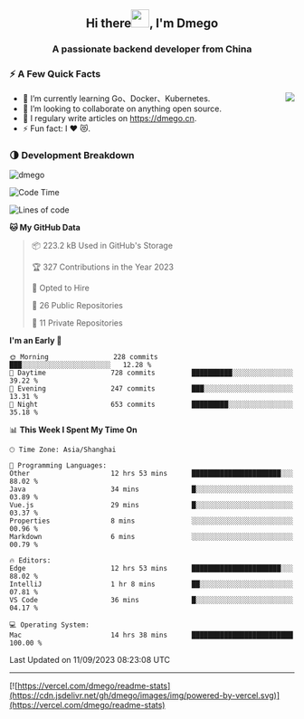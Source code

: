 <h2 align="center">Hi there<img src="https://cdn.jsdelivr.net/gh/dmego/images/img/Hi.gif" height="32" />, I'm Dmego </h2>
<h3 align="center">A passionate backend developer from China</h3>

### ⚡️ A Few Quick Facts

<img align="right" src="https://readme-stats-dmego.vercel.app/api?username=dmego&show_icons=true&icon_color=1573B3&hide_title=true&text_color=718096&bg_color=00000000&hide_border=true"/>

<ul>
    <li> 🌱 I’m currently learning Go、Docker、Kubernetes.</li>
    <li> 👯 I’m looking to collaborate on anything open source.</li>
    <li> 📝 I regulary write articles on <a href="https://dmego.cn">https://dmego.cn</a>.</li>
    <li> ⚡ Fun fact: I ❤️ 😻.</li>
</ul>

### 🌗 Development Breakdown

<img src="https://komarev.com/ghpvc/?username=dmego" alt="dmego" />

<!--START_SECTION:waka-->
![Code Time](http://img.shields.io/badge/Code%20Time-2%2C215%20hrs%2033%20mins-blue)

![Lines of code](https://img.shields.io/badge/From%20Hello%20World%20I%27ve%20Written-481.7%20thousand%20lines%20of%20code-blue)

**🐱 My GitHub Data** 

> 📦 223.2 kB Used in GitHub's Storage 
 > 
> 🏆 327 Contributions in the Year 2023
 > 
> 💼 Opted to Hire
 > 
> 📜 26 Public Repositories 
 > 
> 🔑 11 Private Repositories 
 > 
**I'm an Early 🐤** 

```text
🌞 Morning                228 commits         ███░░░░░░░░░░░░░░░░░░░░░░   12.28 % 
🌆 Daytime                728 commits         ██████████░░░░░░░░░░░░░░░   39.22 % 
🌃 Evening                247 commits         ███░░░░░░░░░░░░░░░░░░░░░░   13.31 % 
🌙 Night                  653 commits         █████████░░░░░░░░░░░░░░░░   35.18 % 
```


📊 **This Week I Spent My Time On** 

```text
🕑︎ Time Zone: Asia/Shanghai

💬 Programming Languages: 
Other                    12 hrs 53 mins      ██████████████████████░░░   88.02 % 
Java                     34 mins             █░░░░░░░░░░░░░░░░░░░░░░░░   03.89 % 
Vue.js                   29 mins             █░░░░░░░░░░░░░░░░░░░░░░░░   03.37 % 
Properties               8 mins              ░░░░░░░░░░░░░░░░░░░░░░░░░   00.96 % 
Markdown                 6 mins              ░░░░░░░░░░░░░░░░░░░░░░░░░   00.79 % 

🔥 Editors: 
Edge                     12 hrs 53 mins      ██████████████████████░░░   88.02 % 
IntelliJ                 1 hr 8 mins         ██░░░░░░░░░░░░░░░░░░░░░░░   07.81 % 
VS Code                  36 mins             █░░░░░░░░░░░░░░░░░░░░░░░░   04.17 % 

💻 Operating System: 
Mac                      14 hrs 38 mins      █████████████████████████   100.00 % 
```


 Last Updated on 11/09/2023 08:23:08 UTC
<!--END_SECTION:waka-->

---

[![https://vercel.com/dmego/readme-stats](https://cdn.jsdelivr.net/gh/dmego/images/img/powered-by-vercel.svg)](https://vercel.com/dmego/readme-stats)

